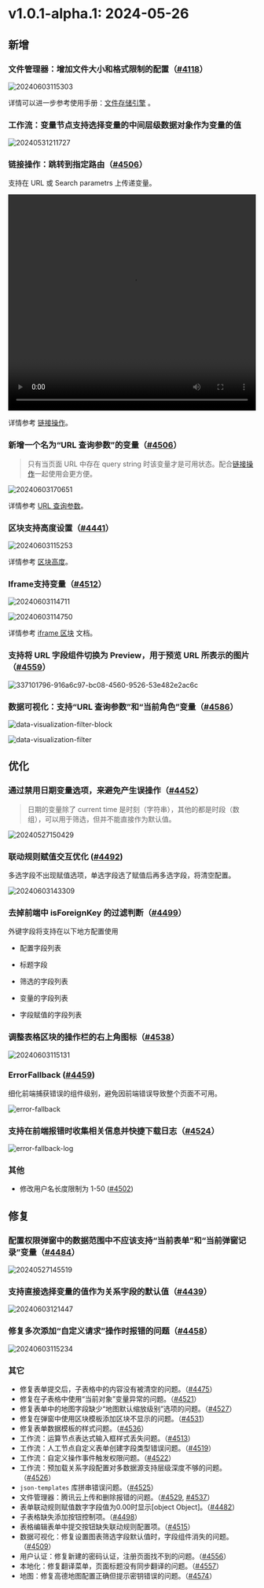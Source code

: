 # v1.0.1-alpha.1: 2024-05-26

## 新增

### 文件管理器：增加文件大小和格式限制的配置（<a href="https://github.com/nocobase/nocobase/pull/4118" target="_blank">#4118</a>）

![20240603115303](https://static-docs.nocobase.com/20240603115303.png)

详情可以进一步参考使用手册：[文件存储引擎](https://docs-cn.nocobase.com/handbook/file-manager/storage) 。

### 工作流：变量节点支持选择变量的中间层级数据对象作为变量的值

![20240531211727](https://static-docs.nocobase.com/20240531211727.png)

### 链接操作：跳转到指定路由（<a href="https://github.com/nocobase/nocobase/pull/4506" target="_blank">#4506</a>）

支持在 URL 或 Search parametrs 上传递变量。

<video width="100%" height="440" controls>

 <source src="https://static-docs.nocobase.com/20240603224044.mp4" type="video/mp4">

</video>

详情参考 [链接操作](/handbook/ui/actions/types/link)。

### 新增一个名为“URL 查询参数”的变量（<a href="https://github.com/nocobase/nocobase/pull/4506" target="_blank">#4506</a>）

> 只有当页面 URL 中存在 query string 时该变量才是可用状态。配合[链接操作](/handbook/ui/actions/types/link)一起使用会更方便。

![20240603170651](https://nocobase-docs.oss-cn-beijing.aliyuncs.com/20240603170651.png)

详情参考 [URL 查询参数](/handbook/ui/variables#url-查询参数)。

### 区块支持高度设置（<a href="https://github.com/nocobase/nocobase/pull/4441" target="_blank">#4441</a>）

![20240603115253](https://static-docs.nocobase.com/20240603115253.gif)

详情参考 [区块高度](/handbook/ui/blocks/block-settings/block-height)。

### Iframe支持变量（<a href="https://github.com/nocobase/nocobase/pull/4512" target="_blank">#4512</a>）

![20240603114711](https://static-docs.nocobase.com/20240603114711.png)

![20240603114750](https://static-docs.nocobase.com/20240603114750.png)

详情参考 [iframe 区块](/handbook/block-iframe) 文档。

### 支持将 URL 字段组件切换为 Preview，用于预览 URL 所表示的图片（<a href="https://github.com/nocobase/nocobase/pull/4559" target="_blank">#4559</a>）

![337101796-916a6c97-bc08-4560-9526-53e482e2ac6c](https://nocobase-docs.oss-cn-beijing.aliyuncs.com/337101796-916a6c97-bc08-4560-9526-53e482e2ac6c.gif)

### 数据可视化：支持“URL 查询参数”和“当前角色”变量（<a href="https://github.com/nocobase/nocobase/pull/4586" target="_blank">#4586</a>）

![data-visualization-filter-block](https://static-docs.nocobase.com/202406071148997.png)

![data-visualization-filter](https://static-docs.nocobase.com/202406071149567.png)

## 优化

### 通过禁用日期变量选项，来避免产生误操作（<a href="https://github.com/nocobase/nocobase/pull/4452" target="_blank">#4452</a>）

> 日期的变量除了 current time 是时刻（字符串），其他的都是时段（数组），可以用于筛选，但并不能直接作为默认值。

![20240527150429](https://static-docs.nocobase.com/20240527150429.png)

### 联动规则赋值交互优化 (<a href="https://github.com/nocobase/nocobase/pull/4492" target="_blank">#4492</a>)

多选字段不出现赋值选项，单选字段选了赋值后再多选字段，将清空配置。

![20240603143309](https://static-docs.nocobase.com/20240603143309.png)

### 去掉前端中 isForeignKey 的过滤判断（<a href="https://github.com/nocobase/nocobase/pull/4499" target="_blank">#4499</a>）

外键字段将支持在以下地方配置使用

- 配置字段列表

- 标题字段

- 筛选的字段列表

- 变量的字段列表

- 字段赋值的字段列表

### 调整表格区块的操作栏的右上角图标（<a href="https://github.com/nocobase/nocobase/pull/4538" target="_blank">#4538</a>）

![20240603115131](https://static-docs.nocobase.com/20240603115131.png)

### ErrorFallback (<a href="https://github.com/nocobase/nocobase/pull/4459" target="_blank">#4459</a>)

细化前端捕获错误的组件级别，避免因前端错误导致整个页面不可用。

![error-fallback](https://static-docs.nocobase.com/20240604122043_rec_.gif)

### 支持在前端报错时收集相关信息并快捷下载日志（<a href="https://github.com/nocobase/nocobase/pull/4524" target="_blank">#4524</a>）

![error-fallback-log](https://static-docs.nocobase.com/202406041224009.png)

### 其他

- 修改用户名长度限制为 1-50 (<a href="https://github.com/nocobase/nocobase/pull/4502" target="_blank">#4502</a>)

## 修复

### 配置权限弹窗中的数据范围中不应该支持“当前表单”和“当前弹窗记录”变量（<a href="https://github.com/nocobase/nocobase/pull/4484" target="_blank">#4484</a>）

![20240527145519](https://static-docs.nocobase.com/20240527145519.png)

### 支持直接选择变量的值作为关系字段的默认值（<a href="https://github.com/nocobase/nocobase/pull/4439" target="_blank">#4439</a>）

![20240603121447](https://static-docs.nocobase.com/20240603121447.png)

### 修复多次添加“自定义请求”操作时报错的问题（<a href="https://github.com/nocobase/nocobase/pull/4458" target="_blank">#4458</a>）

![20240603115234](https://static-docs.nocobase.com/20240603115234.png)

### 其它

- 修复表单提交后，子表格中的内容没有被清空的问题。（<a href="https://github.com/nocobase/nocobase/pull/4475" target="_blank">#4475</a>）
- 修复在子表格中使用“当前对象”变量异常的问题。（<a href="https://github.com/nocobase/nocobase/pull/4521" target="_blank">#4521</a>）
- 修复表单中的地图字段缺少“地图默认缩放级别”选项的问题。（<a href="https://github.com/nocobase/nocobase/pull/4527" target="_blank">#4527</a>）
- 修复在弹窗中使用区块模板添加区块不显示的问题。（<a href="https://github.com/nocobase/nocobase/pull/4531" target="_blank">#4531</a>）
- 修复表单数据模板的样式问题。（<a href="https://github.com/nocobase/nocobase/pull/4536" target="_blank">#4536</a>）
- 工作流：运算节点表达式输入框样式丢失问题。（<a href="https://github.com/nocobase/nocobase/pull/4513" target="_blank">#4513</a>）
- 工作流：人工节点自定义表单创建字段类型错误问题。（<a href="https://github.com/nocobase/nocobase/pull/4519" target="_blank">#4519</a>）
- 工作流：自定义操作事件触发权限问题。（<a href="https://github.com/nocobase/nocobase/pull/4522" target="_blank">#4522</a>）
- 工作流：预加载关系字段配置对多数据源支持层级深度不够的问题。（<a href="https://github.com/nocobase/nocobase/pull/4526" target="_blank">#4526</a>）
- `json-templates` 库拼串错误问题。（<a href="https://github.com/nocobase/nocobase/pull/4525" target="_blank">#4525</a>）
- 文件管理器：腾讯云上传和删除报错的问题。（<a href="https://github.com/nocobase/nocobase/pull/4529" target="_blank">#4529</a>, <a href="https://github.com/nocobase/nocobase/pull/4537" target="_blank">#4537</a>）
- 表单联动规则赋值数字字段值为0.00时显示[object Object]。（<a href="https://github.com/nocobase/nocobase/pull/4482" target="_blank">#4482</a>）
- 子表格缺失添加按钮控制项。（<a href="https://github.com/nocobase/nocobase/pull/4498" target="_blank">#4498</a>）
- 表格编辑表单中提交按钮缺失联动规则配置项。（<a href="https://github.com/nocobase/nocobase/pull/4515" target="_blank">#4515</a>）
- 数据可视化：修复设置图表筛选字段默认值时，字段组件消失的问题。（<a href="https://github.com/nocobase/nocobase/pull/4509" target="_blank">#4509</a>）
- 用户认证：修复新建的密码认证，注册页面找不到的问题。（<a href="https://github.com/nocobase/nocobase/pull/4556" target="_blank">#4556</a>）
- 本地化：修复翻译菜单，页面标题没有同步翻译的问题。（<a href="https://github.com/nocobase/nocobase/pull/4557" target="_blank">#4557</a>）
- 地图：修复高德地图配置正确但提示密钥错误的问题。（<a href="https://github.com/nocobase/nocobase/pull/4574" target="_blank">#4574</a>）
